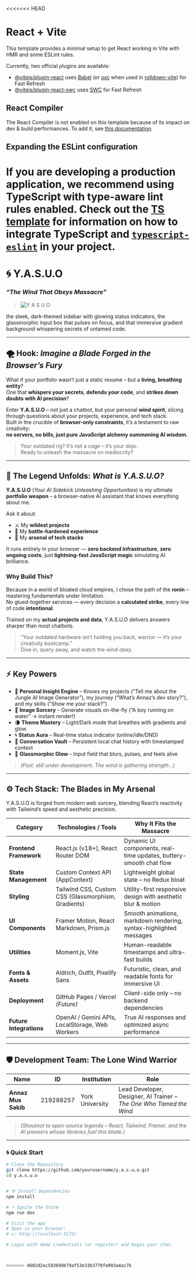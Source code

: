 <<<<<<< HEAD
# React + Vite

This template provides a minimal setup to get React working in Vite with HMR and some ESLint rules.

Currently, two official plugins are available:

- [@vitejs/plugin-react](https://github.com/vitejs/vite-plugin-react/blob/main/packages/plugin-react) uses [Babel](https://babeljs.io/) (or [oxc](https://oxc.rs) when used in [rolldown-vite](https://vite.dev/guide/rolldown)) for Fast Refresh
- [@vitejs/plugin-react-swc](https://github.com/vitejs/vite-plugin-react/blob/main/packages/plugin-react-swc) uses [SWC](https://swc.rs/) for Fast Refresh

## React Compiler

The React Compiler is not enabled on this template because of its impact on dev & build performances. To add it, see [this documentation](https://react.dev/learn/react-compiler/installation).

## Expanding the ESLint configuration

If you are developing a production application, we recommend using TypeScript with type-aware lint rules enabled. Check out the [TS template](https://github.com/vitejs/vite/tree/main/packages/create-vite/template-react-ts) for information on how to integrate TypeScript and [`typescript-eslint`](https://typescript-eslint.io) in your project.
=======
# 🌀 **Y.A.S.U.O**
### *“The Wind That Obeys Massacre”*
> ![Y A S U O](https://github.com/user-attachments/assets/f194b1e1-7012-4f49-8174-d834bef20679)

the sleek, dark-themed sidebar with glowing status indicators, the glassmorphic input box that pulses on focus, and that immersive gradient background whispering secrets of untamed code.

---

## 🌪️ Hook: *Imagine a Blade Forged in the Browser’s Fury*

What if your portfolio wasn’t just a static resume – but a **living, breathing entity**?  
One that **whispers your secrets**, **defends your code**, and **strikes down doubts with AI precision**?

Enter **Y.A.S.U.O** – not just a chatbot, but your personal **wind spirit**, slicing through questions about your projects, experience, and tech stack.  
Built in the crucible of **browser-only constraints**, it’s a testament to raw creativity:  
**no servers, no bills, just pure JavaScript alchemy summoning AI wisdom.**

> Your outdated rig? It’s not a cage – it’s your dojo.  
> Ready to unleash the massacre on mediocrity?

---

## 📜 The Legend Unfolds: *What is Y.A.S.U.O?*

**Y.A.S.U.O** (*Your AI Sidekick Unleashing Opportunities*) is my ultimate **portfolio weapon** – a browser-native AI assistant that knows everything about me.

Ask it about:
- ⚔️ My **wildest projects**
- 🧠 My **battle-hardened experience**
- 🧩 My **arsenal of tech stacks**

It runs entirely in your browser — **zero backend infrastructure**, **zero ongoing costs**, just **lightning-fast JavaScript magic** simulating AI brilliance.

### Why Build This?

Because in a world of bloated cloud empires, I chose the path of the **ronin** –  
mastering fundamentals under limitation.  
No glued-together services — every decision a **calculated strike**, every line of code **intentional**.  

Trained on my **actual projects and data**, Y.A.S.U.O delivers answers sharper than most chatbots.

> “Your outdated hardware isn’t holding you back, warrior — it’s your creativity bootcamp.”  
> Dive in, query away, and watch the wind obey.

---

## ⚡ **Key Powers**

- 🧭 **Personal Insight Engine** – Knows my projects (“Tell me about the Jungle AI Image Generator”), my journey (“What’s Annaz’s dev story?”), and my skills (“Show me your stack?”)
- 🎨 **Image Sorcery** – Generate visuals on-the-fly (“A boy running on water” → instant render!)
- 🌘 **Theme Mastery** – Light/Dark mode that breathes with gradients and glow
- 🌀 **Status Aura** – Real-time status indicator (online/idle/DND)
- 💬 **Conversation Vault** – Persistent local chat history with timestamped context
- 💎 **Glassmorphic Glow** – Input field that blurs, pulses, and feels alive  

> *(Psst: still under development. The wind is gathering strength…)*

---

## ⚙️ **Tech Stack: The Blades in My Arsenal**

Y.A.S.U.O is forged from modern web sorcery, blending React’s reactivity with Tailwind’s speed and aesthetic precision.

| **Category** | **Technologies / Tools** | **Why It Fits the Massacre** |
|--------------|--------------------------|-------------------------------|
| **Frontend Framework** | React.js (v18+), React Router DOM | Dynamic UI components, real-time updates, buttery-smooth chat flow |
| **State Management** | Custom Context API (AppContext) | Lightweight global state – no Redux bloat |
| **Styling** | Tailwind CSS, Custom CSS (Glassmorphism, Gradients) | Utility-first responsive design with aesthetic blur & motion |
| **UI Components** | Framer Motion, React Markdown, Prism.js | Smooth animations, markdown rendering, syntax-highlighted messages |
| **Utilities** | Moment.js, Vite | Human-readable timestamps and ultra-fast builds |
| **Fonts & Assets** | Aldrich, Outfit, Pixelify Sans | Futuristic, clean, and readable fonts for immersive UI |
| **Deployment** | GitHub Pages / Vercel *(Future)* | Client-side only – no backend dependencies |
| **Future Integrations** | OpenAI / Gemini APIs, LocalStorage, Web Workers | True AI responses and optimized async performance |

---

## 🛡️ **Development Team: The Lone Wind Warrior**

| **Name** | **ID** | **Institution** | **Role** |
|-----------|--------|----------------|-----------|
| **Annaz Mus Sakib** | 219288257 | York University | Lead Developer, Designer, AI Trainer – *The One Who Tamed the Wind* |

> *(Shoutout to open-source legends – React, Tailwind, Framer, and the AI pioneers whose libraries fuel this blade.)*

---

### 🌀 Quick Start

```bash
# Clone the Repository
git clone https://github.com/yourusername/y.a.s.u.o.git
cd y.a.s.u.o


# ⚙️ Install Dependencies
npm install

# ⚡ Ignite the Storm
npm run dev

# Visit the app
# Open in your browser:
# 👉 http://localhost:5173/

# Login with demo credentials (or register) and begin your chat.



>>>>>>> d602d2ac58369db79af53e33b3778fe093a4ac7b
